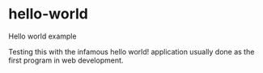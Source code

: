 # hello-world
Hello world example

Testing this with the infamous hello world! application usually done as the first program in web development.
